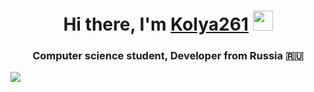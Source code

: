 <h1 align="center">Hi there, I'm <a href="https://t.me/kolya261/" target="blank">Kolya261</a> 
<img src="https://github.com/blackcater/blackcater/raw/main/images/Hi.gif" height="32"/>
<h3 align="center">Computer science student, Developer from Russia 🇷🇺</h3>
<img src="https://github-readme-stats.vercel.app/api/top-langs/?username=Kolia261" />
</h1>
